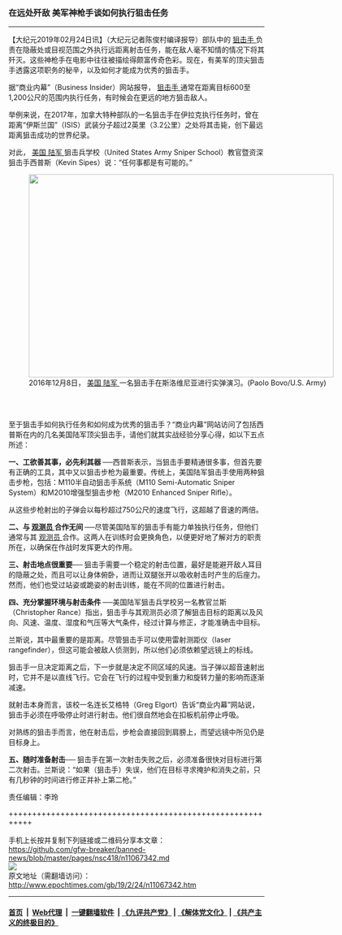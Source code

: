 ### 在远处歼敌 美军神枪手谈如何执行狙击任务
------------------------

<p>
 【大纪元2019年02月24日讯】（大纪元记者陈俊村编译报导）部队中的
 <a href="http://www.epochtimes.com/gb/tag/%E7%8B%99%E5%87%BB%E6%89%8B.html">
  狙击手
 </a>
 负责在隐蔽处或目视范围之外执行远距离射击任务，能在敌人毫不知情的情况下将其歼灭。这些神枪手在电影中往往被描绘得颇富传奇色彩。现在，有美军的顶尖狙击手透露这项职务的秘辛，以及如何才能成为优秀的狙击手。
</p>
<p>
 据“商业内幕”（Business Insider）网站报导，
 <a href="http://www.epochtimes.com/gb/tag/%E7%8B%99%E5%87%BB%E6%89%8B.html">
  狙击手
 </a>
 通常在距离目标600至1,200公尺的范围内执行任务，有时候会在更远的地方狙击敌人。
</p>
<p>
 举例来说，在2017年，加拿大特种部队的一名狙击手在伊拉克执行任务时，曾在距离“伊斯兰国”（ISIS）武装分子超过2英里（3.2公里）之处将其击毙，创下最远距离狙击成功的世界纪录。
</p>
<p>
 对此，
 <a href="http://www.epochtimes.com/gb/tag/%E7%BE%8E%E5%9B%BD.html">
  美国
 </a>
 <a href="http://www.epochtimes.com/gb/tag/%E9%99%86%E5%86%9B.html">
  陆军
 </a>
 狙击兵学校（United States Army Sniper School）教官暨资深狙击手西普斯（Kevin Sipes）说：“任何事都是有可能的。”
</p>
<figure class="wp-caption aligncenter" id="attachment_11067344" style="width: 600px">
 <a href="http://i.epochtimes.com/assets/uploads/2019/02/1000wq95-36.jpg">
  <img alt="" class="wp-image-11067344 size-large" height="400" src="http://i.epochtimes.com/assets/uploads/2019/02/1000wq95-36-600x400.jpg" width="600"/>
 </a>
 <br/><figcaption class="wp-caption-text">
  2016年12月8日，
  <a href="http://www.epochtimes.com/gb/tag/%E7%BE%8E%E5%9B%BD.html">
   美国
  </a>
  <a href="http://www.epochtimes.com/gb/tag/%E9%99%86%E5%86%9B.html">
   陆军
  </a>
  一名狙击手在斯洛维尼亚进行实弹演习。(Paolo Bovo/U.S. Army)
 </figcaption><br/>
</figure><br/>
<p>
 至于狙击手如何执行任务和如何成为优秀的狙击手？“商业内幕”网站访问了包括西普斯在内的几名美国陆军顶尖狙击手，请他们就其实战经验分享心得，如以下五点所述：
</p>
<p>
 <strong>
  一、工欲善其事，必先利其器
 </strong>
 ──西普斯表示，当狙击手要精通很多事，但首先要有正确的工具，其中又以狙击步枪为最重要。传统上，美国陆军狙击手使用两种狙击步枪，包括：M110半自动狙击手系统（M110 Semi-Automatic Sniper System）和M2010增强型狙击步枪（M2010 Enhanced Sniper Rifle）。
</p>
<p>
 从这些步枪射出的子弹会以每秒超过750公尺的速度飞行，这超越了音速的两倍。
</p>
<p>
 <strong>
  二、与
  <a href="http://www.epochtimes.com/gb/tag/%E8%A7%82%E6%B5%8B%E5%91%98.html">
   观测员
  </a>
  合作无间
 </strong>
 ──尽管美国陆军的狙击手有能力单独执行任务，但他们通常与其
 <a href="http://www.epochtimes.com/gb/tag/%E8%A7%82%E6%B5%8B%E5%91%98.html">
  观测员
 </a>
 合作。这两人在训练时会更换角色，以便更好地了解对方的职责所在，以确保在作战时发挥更大的作用。
</p>
<p>
 <strong>
  三、射击地点很重要──
 </strong>
 狙击手需要一个稳定的射击位置，最好是能避开敌人耳目的隐蔽之处，而且可以让身体俯卧，进而让双腿张开以吸收射击时产生的后座力。然而，他们也受过站姿或跪姿的射击训练，能在不同的位置进行射击。
</p>
<p>
 <strong>
  四、充分掌握环境与射击条件
 </strong>
 ──美国陆军狙击兵学校另一名教官兰斯（Christopher Rance）指出，狙击手与其观测员必须了解狙击目标的距离以及风向、风速、温度、湿度和气压等大气条件，经过计算与修正，才能准确击中目标。
</p>
<p>
 兰斯说，其中最重要的是距离。尽管狙击手可以使用雷射测距仪（laser rangefinder），但这可能会被敌人侦测到，所以他们必须依赖望远镜上的标线。
</p>
<p>
 狙击手一旦决定距离之后，下一步就是决定不同区域的风速。当子弹以超音速射出时，它并不是以直线飞行。它会在飞行的过程中受到重力和旋转力量的影响而逐渐减速。
</p>
<p>
 就射击本身而言，该校一名连长艾格特（Greg Elgort）告诉“商业内幕”网站说，狙击手必须在呼吸停止时进行射击。他们很自然地会在扣板机前停止呼吸。
</p>
<p>
 对熟练的狙击手而言，他在射击后，步枪会直接回到肩膀上，而望远镜中所见仍是目标身上。
</p>
<p>
 <strong>
  五、随时准备射击──
 </strong>
 狙击手在第一次射击失败之后，必须准备很快对目标进行第二次射击。兰斯说：“如果（狙击手）失误，他们在目标寻求掩护和消失之前，只有几秒钟的时间进行修正并补上第二枪。”
</p>
<p>
 责任编辑：李玲
</p>

+++++++++++++++++++++++++++++++++++++++++++++++++++++++++++<br/><br/>
手机上长按并复制下列链接或二维码分享本文章：<br/>
https://github.com/gfw-breaker/banned-news/blob/master/pages/nsc418/n11067342.md <br/>
<a href='https://github.com/gfw-breaker/banned-news/blob/master/pages/nsc418/n11067342.md'><img src='https://github.com/gfw-breaker/banned-news/blob/master/pages/nsc418/n11067342.md.png'/></a> <br/>
原文地址（需翻墙访问）：http://www.epochtimes.com/gb/19/2/24/n11067342.htm


------------------------
#### [首页](https://github.com/gfw-breaker/banned-news/blob/master/README.md) &nbsp;|&nbsp; [Web代理](https://github.com/labour-camp/helloworld) &nbsp;|&nbsp; [一键翻墙软件](https://github.com/gfw-breaker/nogfw/blob/master/README.md) &nbsp;| [《九评共产党》](https://github.com/gfw-breaker/9ping.md/blob/master/README.md#九评之一评共产党是什么) | [《解体党文化》](https://github.com/gfw-breaker/jtdwh.md/blob/master/README.md) | [《共产主义的终极目的》](https://github.com/gfw-breaker/gczydzjmd.md/blob/master/README.md)

